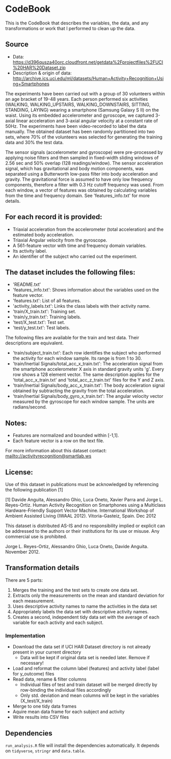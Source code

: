 # CodeBook

This is the CodeBook that describes the variables, the data, and any transformations or work that I performed to clean up the data.

## Source

* Data: https://d396qusza40orc.cloudfront.net/getdata%2Fprojectfiles%2FUCI%20HAR%20Dataset.zip
* Description & origin of data: http://archive.ics.uci.edu/ml/datasets/Human+Activity+Recognition+Using+Smartphones

The experiments have been carried out with a group of 30 volunteers within an age bracket of 19-48 years. Each person performed six activities (WALKING, WALKING_UPSTAIRS, WALKING_DOWNSTAIRS, SITTING, STANDING, LAYING) wearing a smartphone (Samsung Galaxy S II) on the waist. Using its embedded accelerometer and gyroscope, we captured 3-axial linear acceleration and 3-axial angular velocity at a constant rate of 50Hz. The experiments have been video-recorded to label the data manually. The obtained dataset has been randomly partitioned into two sets, where 70% of the volunteers was selected for generating the training data and 30% the test data. 

The sensor signals (accelerometer and gyroscope) were pre-processed by applying noise filters and then sampled in fixed-width sliding windows of 2.56 sec and 50% overlap (128 readings/window). The sensor acceleration signal, which has gravitational and body motion components, was separated using a Butterworth low-pass filter into body acceleration and gravity. The gravitational force is assumed to have only low frequency components, therefore a filter with 0.3 Hz cutoff frequency was used. From each window, a vector of features was obtained by calculating variables from the time and frequency domain. See 'features_info.txt' for more details. 

## For each record it is provided:

* Triaxial acceleration from the accelerometer (total acceleration) and the estimated body acceleration.   
* Triaxial Angular velocity from the gyroscope.    
* A 561-feature vector with time and frequency domain variables.    
* Its activity label.    
* An identifier of the subject who carried out the experiment.   

## The dataset includes the following files:

* 'README.txt'   
* 'features_info.txt': Shows information about the variables used on the feature vector.   
* 'features.txt': List of all features.   
* 'activity_labels.txt': Links the class labels with their activity name.   
* 'train/X_train.txt': Training set.   
* 'train/y_train.txt': Training labels.   
* 'test/X_test.txt': Test set.   
* 'test/y_test.txt': Test labels.   

The following files are available for the train and test data. Their descriptions are equivalent.    

* 'train/subject_train.txt': Each row identifies the subject who performed the activity for each window sample. Its range is from 1 to 30.   
* 'train/Inertial Signals/total_acc_x_train.txt': The acceleration signal from the smartphone accelerometer X axis in standard gravity units 'g'. Every row shows a 128 element vector. The same description applies for the 'total_acc_x_train.txt' and 'total_acc_z_train.txt' files for the Y and Z axis.     
* 'train/Inertial Signals/body_acc_x_train.txt': The body acceleration signal obtained by subtracting the gravity from the total acceleration.    
* 'train/Inertial Signals/body_gyro_x_train.txt': The angular velocity vector measured by the gyroscope for each window sample. The units are radians/second.    

## Notes: 
* Features are normalized and bounded within [-1,1].   
* Each feature vector is a row on the text file.   

For more information about this dataset contact: [mailto://activityrecognition@smartlab.ws](activityrecognition@smartlab.ws)

## License:
Use of this dataset in publications must be acknowledged by referencing the following publication [1]    

[1] Davide Anguita, Alessandro Ghio, Luca Oneto, Xavier Parra and Jorge L. Reyes-Ortiz. Human Activity Recognition on Smartphones using a Multiclass Hardware-Friendly Support Vector Machine. International Workshop of Ambient Assisted Living (IWAAL 2012). Vitoria-Gasteiz, Spain. Dec 2012   
  
This dataset is distributed AS-IS and no responsibility implied or explicit can be addressed to the authors or their institutions for its use or misuse. Any commercial use is prohibited.   

Jorge L. Reyes-Ortiz, Alessandro Ghio, Luca Oneto, Davide Anguita. November 2012.   


## Transformation details

There are 5 parts:   

1. Merges the training and the test sets to create one data set.
2. Extracts only the measurements on the mean and standard deviation for each measurement.
3. Uses descriptive activity names to name the activities in the data set
4. Appropriately labels the data set with descriptive activity names.
5. Creates a second, independent tidy data set with the average of each variable for each activity and each subject.

### Implementation

* Download the data set if UCI HAR Dataset directory is not already present in your current directory   
   * Data will be kept if original data set is needed later. Remove if necessary!   
* Load and reformat the column label (features) and activity label (label for y_outcome) files   
* Read data, rename & filter columns   
   * Individual files of test and train dataset will be merged directly by row-binding the individual files accordingly   
   * Only std. deviation and mean columns will be kept in the variables (X_test/X_train)
* Merge to one tidy data frames   
* Aquire mean data frame for each subject and activity   
* Write results into CSV files   

## Dependencies
```run_analysis.R``` file will install the dependencies automatically. It depends on ```tidyverse```, ```stringr``` and ```data.table```. 

